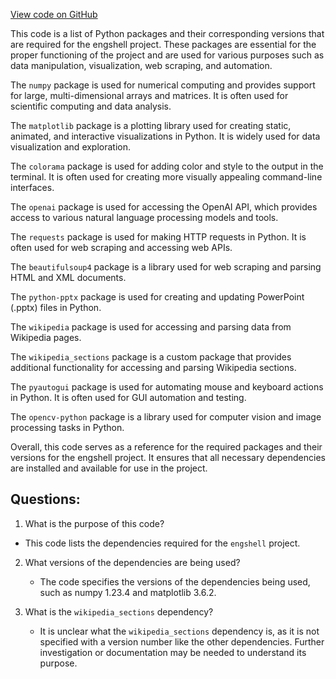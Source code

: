 [View code on GitHub](https://github.com/emcf/engshell/blob/master/requirements.txt)

This code is a list of Python packages and their corresponding versions that are required for the engshell project. These packages are essential for the proper functioning of the project and are used for various purposes such as data manipulation, visualization, web scraping, and automation.

The `numpy` package is used for numerical computing and provides support for large, multi-dimensional arrays and matrices. It is often used for scientific computing and data analysis.

The `matplotlib` package is a plotting library used for creating static, animated, and interactive visualizations in Python. It is widely used for data visualization and exploration.

The `colorama` package is used for adding color and style to the output in the terminal. It is often used for creating more visually appealing command-line interfaces.

The `openai` package is used for accessing the OpenAI API, which provides access to various natural language processing models and tools.

The `requests` package is used for making HTTP requests in Python. It is often used for web scraping and accessing web APIs.

The `beautifulsoup4` package is a library used for web scraping and parsing HTML and XML documents.

The `python-pptx` package is used for creating and updating PowerPoint (.pptx) files in Python.

The `wikipedia` package is used for accessing and parsing data from Wikipedia pages.

The `wikipedia_sections` package is a custom package that provides additional functionality for accessing and parsing Wikipedia sections.

The `pyautogui` package is used for automating mouse and keyboard actions in Python. It is often used for GUI automation and testing.

The `opencv-python` package is a library used for computer vision and image processing tasks in Python.

Overall, this code serves as a reference for the required packages and their versions for the engshell project. It ensures that all necessary dependencies are installed and available for use in the project.
## Questions: 
 1. What is the purpose of this code?
   - This code lists the dependencies required for the `engshell` project.

2. What versions of the dependencies are being used?
   - The code specifies the versions of the dependencies being used, such as numpy 1.23.4 and matplotlib 3.6.2.

3. What is the `wikipedia_sections` dependency?
   - It is unclear what the `wikipedia_sections` dependency is, as it is not specified with a version number like the other dependencies. Further investigation or documentation may be needed to understand its purpose.
